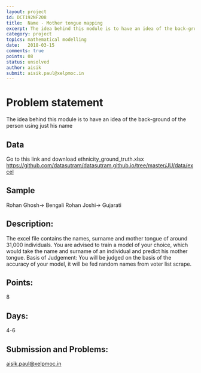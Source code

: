 ```yaml
---
layout: project
id: DCT192NF208
title:  Name - Mother tongue mapping
excerpt: The idea behind this module is to have an idea of the back-ground of the person using just his name
category: project
topics: mathematical modelling
date:   2018-03-15
comments: true
points: 08
status: unsolved
author: aisik
submit: aisik.paul@xelpmoc.in
---
```

# Problem statement
The idea behind this module is to have an idea of the back-ground of the person using just his name

## Data
Go to this link and download ethnicity_ground_truth.xlsx
https://github.com/datasutram/datasutram.github.io/tree/master/JU/data/excel


## Sample
Rohan Ghosh-> Bengali
Rohan Joshi-> Gujarati

## Description:
The excel file contains the names, surname and mother tongue of around 31,000 individuals.
You are advised to train a model of your choice, which would take the name and surname of an individual and predict his mother tongue.
Basis of Judgement:
You will be judged on the basis of the accuracy of your model, it will be fed random names from voter list scrape.

## Points:
8

## Days:
4-6

## Submission and Problems:
aisik.paul@xelpmoc.in
